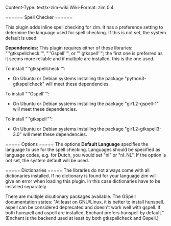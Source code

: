 Content-Type: text/x-zim-wiki
Wiki-Format: zim 0.4

====== Spell Checker ======

This plugin adds inline spell checking for zim. It has a preference setting to determine the language used for spell checking. If this is not set, the system default is used.

**Dependencies:** This plugin requires either of these libraries: "''gtkspellcheck''", "''Gspell''", or "''gtkspell''"; the first one is preferred as it seems more reliable and if multiple are installed, this is the one used.

To install "''gtkspellcheck''":
* On Ubuntu or Debian systems installing the package "python3-gtkspellcheck" will meet these dependencies.

To install "''Gspell''":
* On Ubuntu or Debian systems installing the package "gir1.2-gspell-1" will meet these dependencies.

To install "''gtkspell''":
* On Ubuntu or Debian systems installing the package "gir1.2-gtkspell3-3.0" will meet these dependencies.


===== Options =====
The options **Default Language** specifies the language to use for the spell checking. Languages should be specified as language codes, e.g. for Dutch, you would set "nl" or "nl_NL". If the option is not set, the system default will be used.

===== Dictionaries =====
The libraries do not always come with all dictionaries installed. If no dictionary is found for your language zim will give an error when loading this plugin. In this case dictionaries have to be installed separately.

There are multiple dicutionary packages available. The GSpell documentation states: "At least on GNU/Linux, it is better to install hunspell. aspell can be considered deprecated and doesn't work well with gspell. If both hunspell and aspell are installed, Enchant prefers hunspell by default." (Enchant is the backend used at least by both gtkspellcheck and Gspell.)


